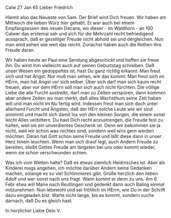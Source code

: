  Calw 27 Jan 65
Lieber Friedrich

Hiemit also das Neueste von Sam. Der Brief wird Dich freuen. Wir haben am Mittwoch die lieben Würz hier gehabt. Er war auch bei einem Empfangsessen des neuen Decans, wo dieser - im Waldhorn - an 100 Calwer das erstemal sah und sich für die Mehrzahl recht befriedigend aussprach, daß er geselliger Freude nicht abhold sei und dergleichen. Nun man wird sehen wie weit das reicht. Zunächst haben auch die Rothen ihre Freude daran.

Wir haben heute an Paul eine Sendung abgeschickt und hoffen sie freue ihn. Du wirst ihm vielleicht auch auf seinen Geburtstag schreiben. 
Daß unser Wesen ein gedoppeltes ist, hast Du ganz richtig erkannt. Man freut sich und hat Angst. Nur muß man sehen, wie das kommt. Man freut sich im HErrn, man hat Angst vor sich selber. Über sich darf man sich kaum recht freuen, aber vor dem HErrn soll man sich auch nicht fürchten. Die völlige Liebe die alle Furcht austreibt, darf man zu Zeiten verspüren, dann kommen aber andere Zeiten wo man merkt, daß alles Wachsthum seine Zeit haben will und man nicht im Nu fertig wird. Indessen freut man sich doch unter allerhand Furcht und Ängsten, daß der HErr solche Leute wie wir sind annimmt und macht sich damit los von den kleinen Sorgen, die einem sonst leicht Alles verbittern. Du hast Dich recht anzustrengen, die Freude fest zu halten, weil sie ein unverdientes Geschenk ist. Denn wir bekommen sie ja nicht, weil wir schon was rechtes sind, sondern weil wirs gern werden möchten. Daran hat Gott schon seine Freude und läßt diese dann in unser Herz hinein leuchten. Wenn man sich drauf legt, auch Andern Freude zu bereiten, bleibt Gottes Freude am längsten bei uns oder kommt wieder, wenn sie schon verschwunden schien.

Was ich vom Wetten halte? Daß es etwas ziemlich Heidnisches ist. Aber als Kinderei mags angehen, ich möchte darüber Andern keine Gedanken machen, solange es so viel Schlimmeres gibt. Grüße herzlich den lieben Adolf und wer sonst nach uns fragt. Wann kommt er denn zu uns. Am 6 Febr etwa will Marie nach Reutlingen und gedenkt dann auch Baling einmal mitzunehmen. Nun lebewohl und sei fröhlich im HErrn, wie Du in der Schrift dazu eingeladen bist. Warte nicht lange, bis es kommt, sondern suche darnach, daß Du es gleich hast.

In herzlicher Liebe
 Dein V.

